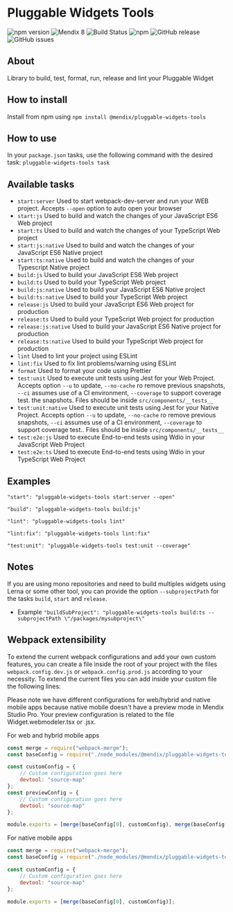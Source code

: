 # Pluggable Widgets Tools
 ![npm version](https://badge.fury.io/js/%40mendix%2Fpluggable-widgets-tools.svg) 
 ![Mendix 8](https://img.shields.io/badge/mendix-8.0.0-brightgreen.svg)
 ![Build Status](https://travis-ci.org/mendix/pluggable-widgets-tools.svg?branch=master)
 ![npm](https://img.shields.io/npm/dm/@mendix/pluggable-widgets-tools)
 ![GitHub release](https://img.shields.io/github/release/mendix/pluggable-widgets-tools)
 ![GitHub issues](https://img.shields.io/github/issues/mendix/pluggable-widgets-tools)

## About
Library to build, test, format, run, release and lint your Pluggable Widget

## How to install
Install from npm using `npm install @mendix/pluggable-widgets-tools`

## How to use
In your `package.json` tasks, use the following command with the desired task:
`
pluggable-widgets-tools task
`

## Available tasks
* `start:server` Used to start webpack-dev-server and run your WEB project. Accepts `--open` option to auto open your browser
* `start:js` Used to build and watch the changes of your JavaScript ES6 Web project
* `start:ts` Used to build and watch the changes of your TypeScript Web project
* `start:js:native` Used to build and watch the changes of your JavaScript ES6 Native project
* `start:ts:native` Used to build and watch the changes of your Typescript Native project
* `build:js` Used to build your JavaScript ES6 Web project
* `build:ts` Used to build your TypeScript Web project
* `build:js:native` Used to build your JavaScript ES6 Native project
* `build:ts:native` Used to build your TypeScript Web project
* `release:js` Used to build your JavaScript ES6 Web project for production
* `release:ts` Used to build your TypeScript Web project for production
* `release:js:native` Used to build your JavaScript ES6 Native project for production
* `release:ts:native` Used to build your TypeScript Web project for production
* `lint` Used to lint your project using ESLint
* `lint:fix` Used to fix lint problems/warning using ESLint
* `format` Used to format your code using Prettier
* `test:unit` Used to execute unit tests using Jest for your Web Project. Accepts option `--u` to update, `--no-cache` ro remove previous snapshots, `--ci` assumes use of a CI environment, `--coverage` to support coverage test. the snapshots. Files should be inside `src/components/__tests__`
* `test:unit:native` Used to execute unit tests using Jest for your Native Project. Accepts option `--u` to update, `--no-cache` ro remove previous snapshots, `--ci` assumes use of a CI environment, `--coverage` to support coverage test.. Files should be inside `src/components/__tests__`
* `test:e2e:js` Used to execute End-to-end tests using Wdio in your JavaScript Web Project
* `test:e2e:ts` Used to execute End-to-end tests using Wdio in your TypeScript Web Project

## Examples
`"start": "pluggable-widgets-tools start:server --open"` 

`"build": "pluggable-widgets-tools build:js"`

`"lint": "pluggable-widgets-tools lint"`

`"lint:fix": "pluggable-widgets-tools lint:fix"`

`"test:unit": "pluggable-widgets-tools test:unit --coverage"`

## Notes
If you are using mono repositories and need to build multiples widgets using Lerna or some other tool, you can provide the option `--subprojectPath` for the tasks `build`, `start` and `release`.
* Example `"buildSubProject": "pluggable-widgets-tools build:ts --subprojectPath \"/packages/mysubproject\"`


## Webpack extensibility
To extend the current webpack configurations and add your own custom features, you can create a file inside the root of your project with the files `webpack.config.dev.js` or `webpack.config.prod.js` according to your
necessity.
To extend the current files you can add inside your custom file the following lines:

Please note we have different configurations for web/hybrid and native mobile apps because native mobile doesn't have a preview mode in Mendix Studio Pro. Your preview configuration is related to the file Widget.webmodeler.tsx or .jsx.

For web and hybrid mobile apps
```javascript 1.6
const merge = require("webpack-merge");
const baseConfig = require("./node_modules/@mendix/pluggable-widgets-tools/configs/webpack.config.dev.js"); //Can also be webpack.config.prod.js

const customConfig = {
    // Custom configuration goes here
    devtool: "source-map"
};
const previewConfig = {
    // Custom configuration goes here
    devtool: "source-map"
};

module.exports = [merge(baseConfig[0], customConfig), merge(baseConfig[1], previewConfig)];
```
For native mobile apps
```javascript 1.6
const merge = require("webpack-merge");
const baseConfig = require("./node_modules/@mendix/pluggable-widgets-tools/configs/webpack.native.config.js");

const customConfig = {
    // Custom configuration goes here
    devtool: "source-map"
};

module.exports = [merge(baseConfig[0], customConfig)];
```
